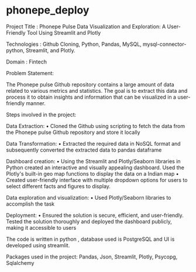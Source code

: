 # phonepe_deploy

Project Title : Phonepe Pulse Data Visualization and Exploration: A User-Friendly Tool Using Streamlit and Plotly

Technologies : Github Cloning, Python, Pandas, MySQL, mysql-connector-python, Streamlit, and Plotly.

Domain : Fintech

Problem Statement:

The Phonepe pulse Github repository contains a large amount of data related to various metrics and statistics. The goal is to extract this data and process it to obtain insights and information that can be visualized in a user-friendly manner.

Steps involved in the project:

Data Extraction: • Cloned the Github using scripting to fetch the data from the Phonepe pulse Github repository and store it locally

Data Transformation: • Extracted the required data in NoSQL format and subsequently converted the extracted data to pandas dataframe

Dashboard creation: • Using the Streamlit and Plotly/Seaborn libraries in Python created an interactive and visually appealing dashboard. Used the Plotly's built-in geo map functions to display the data on a Indian map • Created user-friendly interface with multiple dropdown options for users to select different facts and figures to display.

Data exploration and visualization: • Used Plotly/Seaborn libraries to accomplish the task

Deployment: • Ensured the solution is secure, efficient, and user-friendly. Tested the solution thoroughly and deployed the dashboard publicly, making it accessible to users

The code is written in python , database used is PostgreSQL and UI is developed using streamlit.

Packages used in the project: Pandas, Json, Streamlit, Plotly, Psycopg, Sqlalchemy

